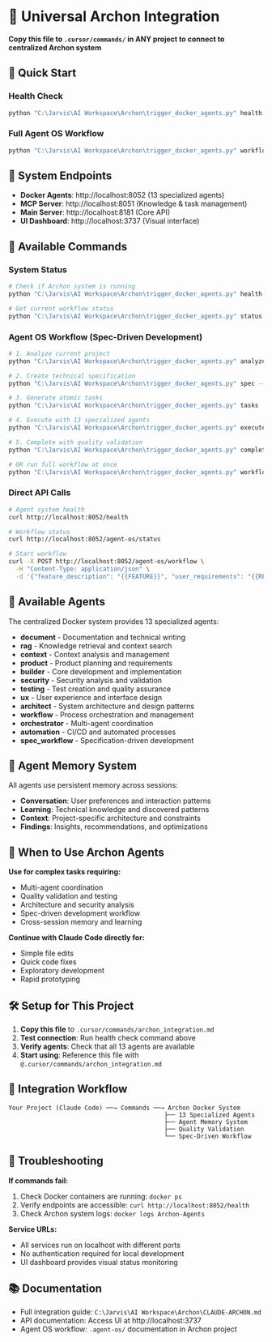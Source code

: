 # 🤖 Universal Archon Integration

**Copy this file to `.cursor/commands/` in ANY project to connect to centralized Archon system**

## 🚀 Quick Start

### Health Check
```bash
python "C:\Jarvis\AI Workspace\Archon\trigger_docker_agents.py" health
```

### Full Agent OS Workflow
```bash
python "C:\Jarvis\AI Workspace\Archon\trigger_docker_agents.py" workflow --feature "{{FEATURE_DESCRIPTION}}" --requirements "{{USER_REQUIREMENTS}}"
```

## 📡 System Endpoints

- **Docker Agents**: http://localhost:8052 (13 specialized agents)
- **MCP Server**: http://localhost:8051 (Knowledge & task management)
- **Main Server**: http://localhost:8181 (Core API)
- **UI Dashboard**: http://localhost:3737 (Visual interface)

## 🔧 Available Commands

### System Status
```bash
# Check if Archon system is running
python "C:\Jarvis\AI Workspace\Archon\trigger_docker_agents.py" health

# Get current workflow status  
python "C:\Jarvis\AI Workspace\Archon\trigger_docker_agents.py" status
```

### Agent OS Workflow (Spec-Driven Development)
```bash
# 1. Analyze current project
python "C:\Jarvis\AI Workspace\Archon\trigger_docker_agents.py" analyze --requirements "{{PROJECT_DESCRIPTION}}"

# 2. Create technical specification
python "C:\Jarvis\AI Workspace\Archon\trigger_docker_agents.py" spec --feature "{{FEATURE_DESCRIPTION}}"

# 3. Generate atomic tasks
python "C:\Jarvis\AI Workspace\Archon\trigger_docker_agents.py" tasks

# 4. Execute with 13 specialized agents
python "C:\Jarvis\AI Workspace\Archon\trigger_docker_agents.py" execute

# 5. Complete with quality validation
python "C:\Jarvis\AI Workspace\Archon\trigger_docker_agents.py" complete

# OR run full workflow at once
python "C:\Jarvis\AI Workspace\Archon\trigger_docker_agents.py" workflow --feature "{{FEATURE}}"
```

### Direct API Calls
```bash
# Agent system health
curl http://localhost:8052/health

# Workflow status
curl http://localhost:8052/agent-os/status

# Start workflow
curl -X POST http://localhost:8052/agent-os/workflow \
  -H "Content-Type: application/json" \
  -d '{"feature_description": "{{FEATURE}}", "user_requirements": "{{REQUIREMENTS}}"}'
```

## 🧠 Available Agents

The centralized Docker system provides 13 specialized agents:

- **document** - Documentation and technical writing
- **rag** - Knowledge retrieval and context search  
- **context** - Context analysis and management
- **product** - Product planning and requirements
- **builder** - Core development and implementation
- **security** - Security analysis and validation
- **testing** - Test creation and quality assurance
- **ux** - User experience and interface design
- **architect** - System architecture and design patterns
- **workflow** - Process orchestration and management
- **orchestrator** - Multi-agent coordination
- **automation** - CI/CD and automated processes
- **spec_workflow** - Specification-driven development

## 💾 Agent Memory System

All agents use persistent memory across sessions:
- **Conversation**: User preferences and interaction patterns
- **Learning**: Technical knowledge and discovered patterns  
- **Context**: Project-specific architecture and constraints
- **Findings**: Insights, recommendations, and optimizations

## 🎯 When to Use Archon Agents

**Use for complex tasks requiring:**
- Multi-agent coordination
- Quality validation and testing
- Architecture and security analysis
- Spec-driven development workflow
- Cross-session memory and learning

**Continue with Claude Code directly for:**
- Simple file edits
- Quick code fixes
- Exploratory development
- Rapid prototyping

## 🛠️ Setup for This Project

1. **Copy this file** to `.cursor/commands/archon_integration.md`
2. **Test connection**: Run health check command above
3. **Verify agents**: Check that all 13 agents are available
4. **Start using**: Reference this file with `@.cursor/commands/archon_integration.md`

## 🔄 Integration Workflow

```
Your Project (Claude Code) ──→ Commands ──→ Archon Docker System
                                           ├── 13 Specialized Agents
                                           ├── Agent Memory System  
                                           ├── Quality Validation
                                           └── Spec-Driven Workflow
```

## 🚨 Troubleshooting

**If commands fail:**
1. Check Docker containers are running: `docker ps`
2. Verify endpoints are accessible: `curl http://localhost:8052/health`
3. Check Archon system logs: `docker logs Archon-Agents`

**Service URLs:**
- All services run on localhost with different ports
- No authentication required for local development
- UI dashboard provides visual status monitoring

## 📚 Documentation

- Full integration guide: `C:\Jarvis\AI Workspace\Archon\CLAUDE-ARCHON.md`
- API documentation: Access UI at http://localhost:3737
- Agent OS workflow: `.agent-os/` documentation in Archon project
